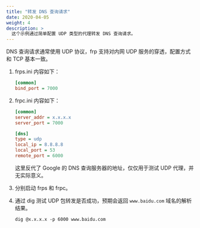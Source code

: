 ```yaml
---
title: "转发 DNS 查询请求"
date: 2020-04-05
weight: 4
description: >
  这个示例通过简单配置 UDP 类型的代理转发 DNS 查询请求。
---
```


DNS 查询请求通常使用 UDP 协议，frp 支持对内网 UDP 服务的穿透，配置方式和 TCP 基本一致。

1. frps.ini 内容如下：

    ```ini
    [common]
    bind_port = 7000
    ```

2. frpc.ini 内容如下：

    ```ini
    [common]
    server_addr = x.x.x.x
    server_port = 7000

    [dns]
    type = udp
    local_ip = 8.8.8.8
    local_port = 53
    remote_port = 6000
    ```

    这里反代了 Google 的 DNS 查询服务器的地址，仅仅用于测试 UDP 代理，并无实际意义。

3. 分别启动 frps 和 frpc。

4. 通过 dig 测试 UDP 包转发是否成功，预期会返回 `www.baidu.com` 域名的解析结果。

    `dig @x.x.x.x -p 6000 www.baidu.com`
